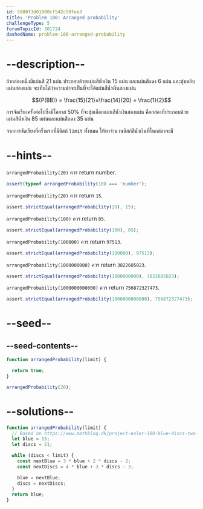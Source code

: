 ```yaml
---
id: 5900f3d01000cf542c50fee3
title: 'Problem 100: Arranged probability'
challengeType: 5
forumTopicId: 301724
dashedName: problem-100-arranged-probability
---
```


# --description--


ถ้ากล่องหนึ่งมีแผ่นสี 21 แผ่น ประกอบด้วยแผ่นสีน้ำเงิน 15 แผ่น และแผ่นสีแดง 6 แผ่น และสุ่มหยิบแผ่นสองแผ่น จะเห็นได้ว่าความน่าจะเป็นที่จะได้แผ่นสีน้ำเงินสองแผ่น

$${P(BB)} = \frac{15}{21}×\frac{14}{20} = \frac{1}{2}$$

การจัดเรียงครั้งต่อไปซึ่งมีโอกาส 50% ที่จะสุ่มเลือกแผ่นสีน้ำเงินสองแผ่น คือกล่องที่ประกอบด้วยแผ่นสีน้ำเงิน 85 แผ่นและแผ่นสีแดง 35 แผ่น

จากการจัดเรียงที่ครั้งแรกที่มีดิสก์ `limit` ทั้งหมด ให้หาจำนวนดิสก์สีน้ำเงินที่ในกล่องจะมี

# --hints--

`arrangedProbability(20)` ควร return number.

```js
assert(typeof arrangedProbability(10) === 'number');
```

`arrangedProbability(20)` ควร return `15`.

```js
assert.strictEqual(arrangedProbability(20), 15);
```

`arrangedProbability(100)` ควร return `85`.

```js
assert.strictEqual(arrangedProbability(100), 85);
```

`arrangedProbability(100000)` ควร return `97513`.

```js
assert.strictEqual(arrangedProbability(100000), 97513);
```

`arrangedProbability(1000000000)` ควร return `3822685023`.

```js
assert.strictEqual(arrangedProbability(1000000000), 3822685023);
```

`arrangedProbability(1000000000000)` ควร return `756872327473`.

```js
assert.strictEqual(arrangedProbability(1000000000000), 756872327473);
```

# --seed--

## --seed-contents--

```js
function arrangedProbability(limit) {

  return true;
}

arrangedProbability(20);
```

# --solutions--

```js
function arrangedProbability(limit) {
  // Based on https://www.mathblog.dk/project-euler-100-blue-discs-two-blue/
  let blue = 15;
  let discs = 21;

  while (discs < limit) {
    const nextBlue = 3 * blue + 2 * discs - 2;
    const nextDiscs = 4 * blue + 3 * discs - 3;

    blue = nextBlue;
    discs = nextDiscs;
  }
  return blue;
}
```
